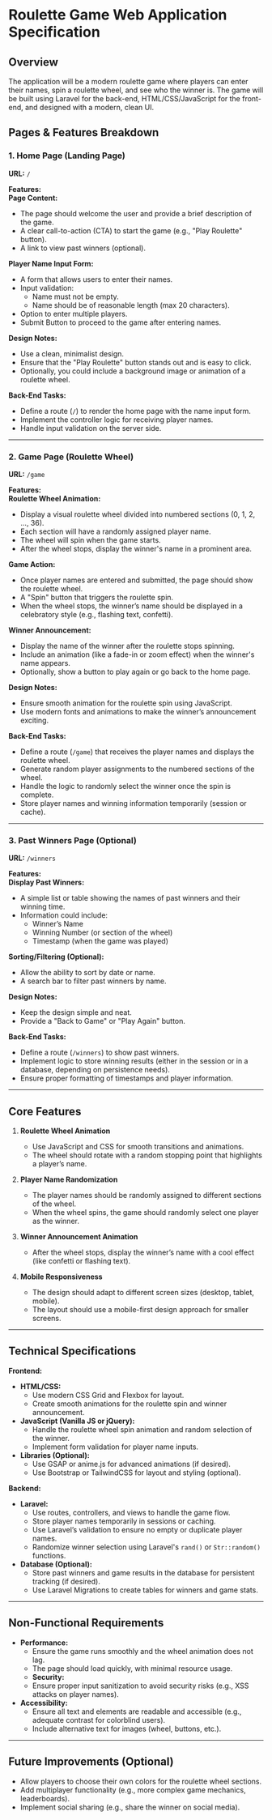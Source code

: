 # Roulette Game Web Application Specification

## Overview
The application will be a modern roulette game where players can enter their names, spin a roulette wheel, and see who the winner is. The game will be built using Laravel for the back-end, HTML/CSS/JavaScript for the front-end, and designed with a modern, clean UI.

## Pages & Features Breakdown

### 1. Home Page (Landing Page)
**URL:** `/`

**Features:**  
**Page Content:**
- The page should welcome the user and provide a brief description of the game.
- A clear call-to-action (CTA) to start the game (e.g., "Play Roulette" button).
- A link to view past winners (optional).

**Player Name Input Form:**
- A form that allows users to enter their names.
- Input validation:
  - Name must not be empty.
  - Name should be of reasonable length (max 20 characters).
- Option to enter multiple players.
- Submit Button to proceed to the game after entering names.

**Design Notes:**
- Use a clean, minimalist design.
- Ensure that the "Play Roulette" button stands out and is easy to click.
- Optionally, you could include a background image or animation of a roulette wheel.

**Back-End Tasks:**
- Define a route (`/`) to render the home page with the name input form.
- Implement the controller logic for receiving player names.
- Handle input validation on the server side.

---

### 2. Game Page (Roulette Wheel)
**URL:** `/game`

**Features:**  
**Roulette Wheel Animation:**
- Display a visual roulette wheel divided into numbered sections (0, 1, 2, ..., 36).
- Each section will have a randomly assigned player name.
- The wheel will spin when the game starts.
- After the wheel stops, display the winner's name in a prominent area.

**Game Action:**
- Once player names are entered and submitted, the page should show the roulette wheel.
- A "Spin" button that triggers the roulette spin.
- When the wheel stops, the winner’s name should be displayed in a celebratory style (e.g., flashing text, confetti).

**Winner Announcement:**
- Display the name of the winner after the roulette stops spinning.
- Include an animation (like a fade-in or zoom effect) when the winner's name appears.
- Optionally, show a button to play again or go back to the home page.

**Design Notes:**
- Ensure smooth animation for the roulette spin using JavaScript.
- Use modern fonts and animations to make the winner’s announcement exciting.

**Back-End Tasks:**
- Define a route (`/game`) that receives the player names and displays the roulette wheel.
- Generate random player assignments to the numbered sections of the wheel.
- Handle the logic to randomly select the winner once the spin is complete.
- Store player names and winning information temporarily (session or cache).

---

### 3. Past Winners Page (Optional)
**URL:** `/winners`

**Features:**  
**Display Past Winners:**
- A simple list or table showing the names of past winners and their winning time.
- Information could include:
  - Winner’s Name
  - Winning Number (or section of the wheel)
  - Timestamp (when the game was played)

**Sorting/Filtering (Optional):**
- Allow the ability to sort by date or name.
- A search bar to filter past winners by name.

**Design Notes:**
- Keep the design simple and neat.
- Provide a "Back to Game" or "Play Again" button.

**Back-End Tasks:**
- Define a route (`/winners`) to show past winners.
- Implement logic to store winning results (either in the session or in a database, depending on persistence needs).
- Ensure proper formatting of timestamps and player information.

---


## Core Features
1. **Roulette Wheel Animation**
   - Use JavaScript and CSS for smooth transitions and animations.
   - The wheel should rotate with a random stopping point that highlights a player’s name.

2. **Player Name Randomization**
   - The player names should be randomly assigned to different sections of the wheel.
   - When the wheel spins, the game should randomly select one player as the winner.

3. **Winner Announcement Animation**
   - After the wheel stops, display the winner’s name with a cool effect (like confetti or flashing text).

4. **Mobile Responsiveness**
   - The design should adapt to different screen sizes (desktop, tablet, mobile).
   - The layout should use a mobile-first design approach for smaller screens.

---

## Technical Specifications

**Frontend:**
- **HTML/CSS:**
  - Use modern CSS Grid and Flexbox for layout.
  - Create smooth animations for the roulette spin and winner announcement.
- **JavaScript (Vanilla JS or jQuery):**
  - Handle the roulette wheel spin animation and random selection of the winner.
  - Implement form validation for player name inputs.
- **Libraries (Optional):**
  - Use GSAP or anime.js for advanced animations (if desired).
  - Use Bootstrap or TailwindCSS for layout and styling (optional).

**Backend:**
- **Laravel:**
  - Use routes, controllers, and views to handle the game flow.
  - Store player names temporarily in sessions or caching.
  - Use Laravel’s validation to ensure no empty or duplicate player names.
  - Randomize winner selection using Laravel's `rand()` or `Str::random()` functions.
- **Database (Optional):**
  - Store past winners and game results in the database for persistent tracking (if desired).
  - Use Laravel Migrations to create tables for winners and game stats.

---

## Non-Functional Requirements
- **Performance:**
  - Ensure the game runs smoothly and the wheel animation does not lag.
  - The page should load quickly, with minimal resource usage.
  - **Security:**
  - Ensure proper input sanitization to avoid security risks (e.g., XSS attacks on player names).
- **Accessibility:**
  - Ensure all text and elements are readable and accessible (e.g., adequate contrast for colorblind users).
  - Include alternative text for images (wheel, buttons, etc.).

---

## Future Improvements (Optional)
- Allow players to choose their own colors for the roulette wheel sections.
- Add multiplayer functionality (e.g., more complex game mechanics, leaderboards).
- Implement social sharing (e.g., share the winner on social media).
